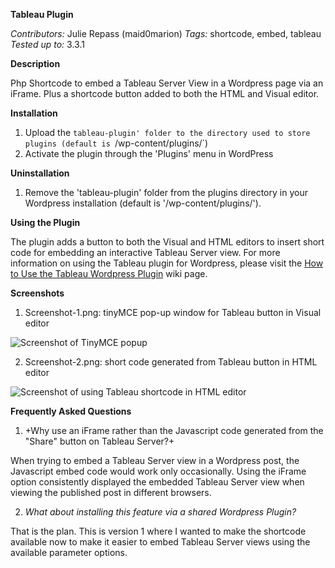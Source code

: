 **Tableau Plugin**

*Contributors:* Julie Repass (maid0marion)
*Tags:* shortcode, embed, tableau
*Tested up to:* 3.3.1

**Description**

Php Shortcode to embed a Tableau Server View in a Wordpress page via an iFrame. Plus a shortcode button added to both the HTML and Visual editor.

**Installation**

1. Upload the `tableau-plugin' folder to the directory used to store plugins (default is `/wp-content/plugins/`)
2. Activate the plugin through the 'Plugins' menu in WordPress

**Uninstallation**

1. Remove the 'tableau-plugin' folder from the plugins directory in your Wordpress installation (default is '/wp-content/plugins/').

**Using the Plugin**

The plugin adds a button to both the Visual and HTML editors to insert short code for embedding an interactive Tableau Server view.  For more information on using the Tableau plugin for Wordpress, please visit the [How to Use the Tableau Wordpress Plugin]( 
https://github.com/maid0marion/Tableau-Wordpress-Plugin/wiki/How-to-Use-the-Tableau-Wordpress-Plugin) wiki page.

**Screenshots**

1. Screenshot-1.png: tinyMCE pop-up window for Tableau button in Visual editor 

![Screenshot of TinyMCE popup](https://github.com/maid0marion/Tableau-Wordpress-Plugin/raw/master/tableau-plugin/Screenshot-1.png)

2. Screenshot-2.png: short code generated from Tableau button in HTML editor

![Screenshot of using Tableau shortcode in HTML editor](https://github.com/maid0marion/Tableau-Wordpress-Plugin/raw/master/tableau-plugin/Screenshot-2.png)


**Frequently Asked Questions**

1. +Why use an iFrame rather than the Javascript code generated from the "Share" button on Tableau Server?+

When trying to embed a Tableau Server view in a Wordpress post, the Javascript embed code would work only
occasionally.  Using the iFrame option consistently displayed the embedded Tableau Server view when viewing
the published post in different browsers.

2. *What about installing this feature via a shared Wordpress Plugin?*

That is the plan. This is version 1 where I wanted to make the shortcode available now to make it
easier to embed Tableau Server views using the available parameter options.


